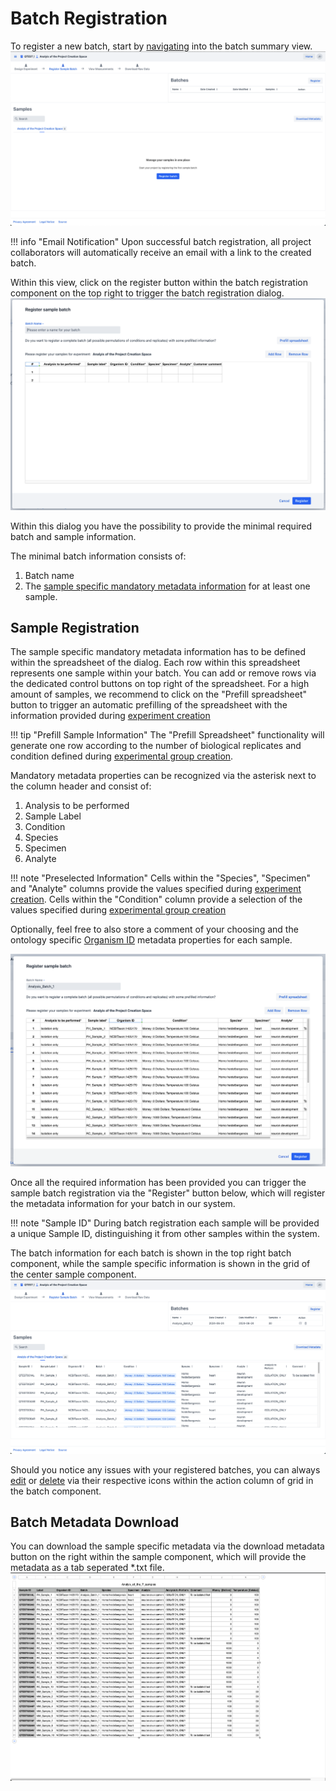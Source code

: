 # Batch Registration

To register a new batch, start by [navigating](batch_introduction.md#batch-navigation) 
into the batch summary view.
![batch_summary](images/batch_summary_no_batches.png)

!!! info "Email Notification"
    Upon successful batch registration, all project collaborators
    will automatically receive an email with a link to the created batch.

Within this view, click on the register button within the batch registration component on the top right to 
trigger the batch registration dialog.
![batch_registration_dialog](images/batch_registration_dialog.png)

Within this dialog you have the possibility to provide the minimal required batch and sample information.

The minimal batch information consists of:

1. Batch name
2. The [sample specific mandatory metadata information](#sample-registration) for at least one sample.

## Sample Registration

The sample specific mandatory metadata information has to be defined within the spreadsheet of the dialog.
Each row within this spreadsheet represents one sample within your batch. 
You can add or remove rows via the dedicated control buttons on top right of the spreadsheet. 
For a high amount of samples, we recommend to click on the "Prefill spreadsheet" button 
to trigger an automatic prefilling of the spreadsheet with the information provided during [experiment creation](experiment_creation.md)

!!! tip "Prefill Sample Information"
    The "Prefill Spreadsheet" functionality will generate one row according to the number of biological replicates and condition defined during
    [experimental group creation](experiment_creation.md#experimental-group-creation).

Mandatory metadata properties can be recognized via the asterisk next to the column header and consist of:

1. Analysis to be performed 
2. Sample Label
3. Condition 
4. Species
5. Specimen
6. Analyte

!!! note "Preselected Information"
    Cells within the "Species", "Specimen" and "Analyte" columns provide the values specified during [experiment creation](experiment_creation.md).
    Cells within the "Condition" column provide a selection of the values specified during [experimental group creation](experiment_creation.md#experimental-group-creation)

Optionally, feel free to also store a comment of your choosing and the ontology specific [Organism ID](ontology#ontology-search) metadata properties for each sample.

![batch_registration_dialog_filled.png](images/batch_registration_dialog_filled.png)

Once all the required information has been provided you can trigger the sample batch registration via the "Register"
button below, which will register the metadata information for your batch in our system. 

!!! note "Sample ID"
    During batch registration each sample will be provided a unique Sample ID, 
    distinguishing it from other samples within the system. 

The batch information for each batch is shown in the top right batch component, while the sample specific information is shown in the grid of the center sample component.
![batch_summary_with_batch.png](images/batch_summary_with_batch.png)

Should you notice any issues with your registered batches, you can always [edit](batch_edit.md) or [delete](batch_edit.md#delete-batch) 
via their respective icons within the action column of grid in the batch component.

## Batch Metadata Download

You can download the sample specific metadata via the download metadata button on the right within the sample component, which will provide the metadata as a tab seperated *.txt file.
![batch_registration_downloaded_metadata.png](images/batch_registration_downloaded_metadata.png)
